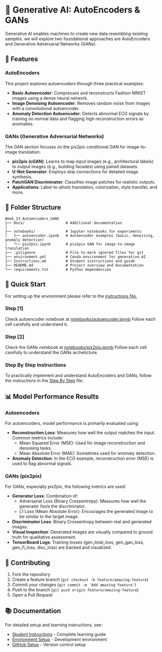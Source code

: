 # 🧠 Generative AI: AutoEncoders & GANs

Generative AI enables machines to create new data resembling existing samples. we will explore two foundational approaches are AutoEncoders and Generative Adversarial Networks (GANs).

## 🚀 Features

### AutoEncoders

This project explores autoencoders through three practical examples:
- **Basic Autoencoder**: Compresses and reconstructs Fashion MNIST images using a dense neural network.
- **Image Denoising Autoencoder**: Removes random noise from images with a convolutional autoencoder.
- **Anomaly Detection Autoencoder**: Detects abnormal ECG signals by training on normal data and flagging high reconstruction errors as anomalies.

### GANs (Generative Adversarial Networks)

The GAN section focuses on the pix2pix conditional GAN for image-to-image translation:
- **pix2pix (cGAN)**: Learns to map input images (e.g., architectural labels) to output images (e.g., building facades) using paired datasets.
- **U-Net Generator**: Employs skip connections for detailed image synthesis.
- **PatchGAN Discriminator**: Classifies image patches for realistic outputs.
- **Applications**: Label-to-photo translation, colorization, style transfer, and more.


## 📂 Folder Structure

```
Week_23_Autoencoders_GANS
├── Docs/                   # Additional documentation
│
├── notebooks/              # Jupyter notebooks for experiments
│   ├── autoencoder.ipynb   # Autoencoder examples (basic, denoising, anomaly detection)
│   └── pix2pix.ipynb       # pix2pix GAN for image-to-image translation
├── .gitignore              # File to mark ignored files for git
├── environment.yml         # Conda environment for generative AI
├── Instructions.md         # Student instructions and guide
├── README.md               # Project overview and documentation
└── requirements.txt        # Python dependencies
```

## 🚀 Quick Start

For setting up the environment please refer to the [instructions file.](Instructions.md)

### Step [1]
Check autoencoder notebook at [notebooks/autoencoder.ipynb](./notebooks/autoencoder.ipynb)
Follow each cell carefully and understand it.

### Step [2]
Check the GANs notebook at [notebooks/pix2pix.ipynb](./notebooks/pix2pix.ipynb)
Follow each cell carefully to understand the GANs archeticture.


### Step By Step Instructions

To practically implement and understand AutoEncoders and GANs, follow the instructions in the [Step By Step](./step_by_step.md) file.

## 📊 Model Performance Results

### Autoencoders

For autoencoders, model performance is primarily evaluated using:

- **Reconstruction Loss**: Measures how well the output matches the input. Common metrics include:
	- Mean Squared Error (MSE): Used for image reconstruction and denoising tasks.
	- Mean Absolute Error (MAE): Sometimes used for anomaly detection.
- **Anomaly Detection**: In the ECG example, reconstruction error (MSE) is used to flag abnormal signals.

### GANs (pix2pix)

For GANs, especially pix2pix, the following metrics are used:

- **Generator Loss**: Combination of:
	- Adversarial Loss (Binary Crossentropy): Measures how well the generator fools the discriminator.
	- L1 Loss (Mean Absolute Error): Encourages the generated image to be similar to the target image.
- **Discriminator Loss**: Binary Crossentropy between real and generated images.
- **Visual Inspection**: Generated images are visually compared to ground truth for qualitative assessment.
- **TensorBoard Logs**: Training losses (gen_total_loss, gen_gan_loss, gen_l1_loss, disc_loss) are tracked and visualized.

## 🤝 Contributing

1. Fork the repository
2. Create a feature branch (`git checkout -b feature/amazing-feature`)
3. Commit your changes (`git commit -m 'Add amazing feature'`)
4. Push to the branch (`git push origin feature/amazing-feature`)
5. Open a Pull Request


## 📚 Documentation

For detailed setup and learning instructions, see:
- [Student Instructions](Instructions.md) - Complete learning guide
- [Environment Setup](Docs/3.Setup_Environment.md) - Development environment
- [GitHub Setup](Docs/1.Setup_Github.md) - Version control setup
